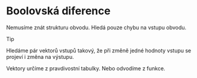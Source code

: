 # Boolovská diference
Nemusíme znát strukturu obvodu.
Hledá pouze chybu na vstupu obvodu.

> [!tip]
Hledáme pár vektorů vstupů takový, že při změně jedné hodnoty vstupu se projeví i změna na výstupu.

Vektory určíme z pravdivostní tabulky. 
Nebo odvodíme z funkce. 